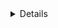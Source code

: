 <details>

# READ ME

## パスワードマネージャー

シェルスクリプトで、パスワード管理ツールを作成しました。
「GnuPG」を使用して、ファイルを暗号化しています。

## 機能
- パスワードの保存: pass.txtとpasswords.txtに追記されます。
- パスワードの検索: サービス名から検索し、パスワードを表示します。

## 作成時のポイント
 1. ユーザー情報（GPGキーで設定したメールアドレス）を、コマンド入力から受け取るようにしました。
 2. ユーザーが空文字を入力した場合、エラーメッセージを表示するようにしました。
 3. セキュリティを強化しました。
   - 暗号化されたパスワードを復号化したあと、一時ファイルに保存します。
   - 終了時、一時ファイルを削除します。

```md
> なぜ一時ファイルに保存、削除するのか？

セキュリティ強化のためです。

暗号化されたパスワードを復号化するとき、平文のパスワードがメモリ上に一時的に保管されます。

しかし、メモリ上に保管された平文のパスワードは、そのままではセキュリティ上の問題が生じる可能性があります。（ハッキングなど）

一方、ファイルに保存することで、パスワードをメモリから即座に削除することができます。そして、ファイルが不要になったら、安全に削除することができます。

/dev/null にエラーメッセージを送ることで、復号化中に生じたエラーが表示されなくなります。エラーメッセージを捨てることで、情報漏洩を防止することができます。
```

## ご利用方法

### 1. GnuPGをインストール
   - GnuPG: ファイルを暗号化するための無料ソフトウェアです。
   - 下記のコマンドを実行すると、インストールできます。（MAC, Linux環境）
```shell
 sudo apt install gnupg
```
  -鍵ペアを作成: 詳細はこちらをご参照ください。:https://wiki.archlinux.jp/index.php/GnuPG

### 2. ダウンロード
  - GitHubリポジトリの「<>code」プルダウンから、「Download Zip」をクリック。

### 3. password_manager.shを実行

  - 下記のコマンドを入力してください。
  - ファイルに実行権限を付与し、ファイルを起動します。
```shell
 chmod +x password_manager.sh
 ./password_manager.sh
```

#### password_manager_step.1.shを実行

  - 下記のコマンドを入力してください。
  - ファイルに実行権限を付与し、ファイルを起動します。
```shell
 chmod +x password_manager_step1.sh
 ./password_manager_step1.sh
```

#### password_manager_step.2.shを実行

  - 下記のコマンドを入力してください。
  - ファイルに実行権限を付与し、ファイルを起動します。
```shell
 chmod +x password_manager_step2.sh
 ./password_manager_step2.sh
```

### 4. 動作内容
  1. あなたのGPGキーで設定したメールアドレスを入力してください。
  2. 次の選択肢から入力してください(Add Password/Get Password/Exit)
  3. 終了したい場合は、 exit と入力してください。

</details>
